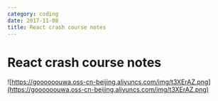 ```yaml
---
category: coding
date: 2017-11-08
title: React crash course notes
---
```

# React crash course notes

![https://goooooouwa.oss-cn-beijing.aliyuncs.com/img/t3XErAZ.png](https://goooooouwa.oss-cn-beijing.aliyuncs.com/img/t3XErAZ.png)